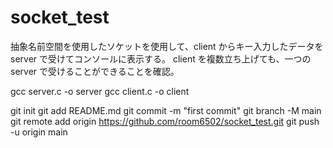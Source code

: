 # socket_test

抽象名前空間を使用したソケットを使用して、client からキー入力したデータを
server で受けてコンソールに表示する。
client を複数立ち上げても、一つの server で受けることができることを確認。

gcc server.c -o server
gcc client.c -o client


git init
git add README.md
git commit -m "first commit"
git branch -M main
git remote add origin https://github.com/room6502/socket_test.git
git push -u origin main
